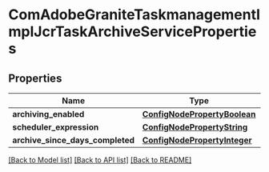 # ComAdobeGraniteTaskmanagementImplJcrTaskArchiveServiceProperties

## Properties
Name | Type | Description | Notes
------------ | ------------- | ------------- | -------------
**archiving_enabled** | [**ConfigNodePropertyBoolean**](ConfigNodePropertyBoolean.md) |  | [optional] 
**scheduler_expression** | [**ConfigNodePropertyString**](ConfigNodePropertyString.md) |  | [optional] 
**archive_since_days_completed** | [**ConfigNodePropertyInteger**](ConfigNodePropertyInteger.md) |  | [optional] 

[[Back to Model list]](../README.md#documentation-for-models) [[Back to API list]](../README.md#documentation-for-api-endpoints) [[Back to README]](../README.md)


